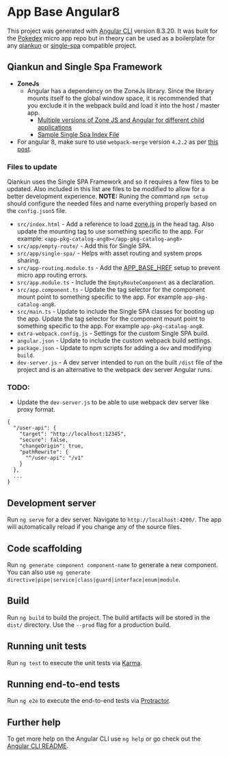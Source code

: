 # App Base Angular8

This project was generated with [Angular CLI](https://github.com/angular/angular-cli) version 8.3.20. It was built for the [Pokedex](https://github.com/ronbravo/pokedex) micro app repo but in theory can be used as a boilerplate for any [qiankun](https://qiankun.umijs.org/) or [single-spa](https://single-spa.js.org/) compatible project.

## Qiankun and Single Spa Framework

* **ZoneJs**
  * Angular has a dependency on the ZoneJs library. Since the library mounts itself to the global window space, it is recommended that you exclude it in the webpack build and load it into the host / master app.
    * [Multiple versions of Zone JS and Angular for different child applications](https://github.com/single-spa/single-spa-angular/issues/4)
    * [Sample Single Spa Index File](https://github.com/single-spa/single-spa-angular/blob/60b88f90d90a6bcbe7e1d1e751c521c48e39f705/README.md#check-if-it-works)
* For angular 8, make sure to use `webpack-merge` version `4.2.2` as per [this post](https://github.com/netlify/netlify-lambda/issues/249#issuecomment-660559206).

### Files to update

Qiankun uses the Single SPA Framework and so it requires a few files to be updated. Also included in this list are files to be modified to allow for a better development experience. **NOTE:** Runing the command `npm setup` should configure the needed files and name everything properly based on the `config.json5` file.

* `src/index.html` - Add a reference to load [zone.js](https://cdnjs.com/libraries/zone.js/0.9.1) in the head tag. Also update the mounting tag to use something specific to the app. For example: `<app-pkg-catalog-ang8></app-pkg-catalog-ang8>`
* `src/app/empty-route/` - Add this for Single SPA.
* `src/app/single-spa/` - Helps with asset routing and system props sharing.
* `src/app-routing.module.ts` - Add the [APP_BASE_HREF](https://single-spa.js.org/docs/ecosystem-angular/#routing) setup to prevent micro app routing errors.
* `src/app.module.ts` - Include the `EmptyRouteComponent` as a declaration.
* `src/app.component.ts` - Update the tag selector for the component mount point to something specific to the app. For example `app-pkg-catalog-ang8`.
* `src/main.ts` - Update to include the Single SPA classes for booting up the app. Update the tag selector for the component mount point to something specific to the app. For example `app-pkg-catalog-ang8`.
* `extra-webpack.config.js` - Settings for the custom Single SPA build.
* `angular.json` - Update to include the custom webpack build settings.
* `package.json` - Update to npm scripts for adding a `dev` and modifying `build`.
* `dev-server.js` - A dev server intended to run on the built `/dist` file of the project and is an alternative to the webpack dev server Angular runs.

### TODO:

* Update the `dev-server.js` to be able to use webpack dev server like proxy format.

```
{
  "/user-api": {
    "target": "http://localhost:12345",
    "secure": false,
    "changeOrigin": true,
    "pathRewrite": {
      "^/user-api": "/v1"
    }
  },
  ...
}
```

## Development server

Run `ng serve` for a dev server. Navigate to `http://localhost:4200/`. The app will automatically reload if you change any of the source files.

## Code scaffolding

Run `ng generate component component-name` to generate a new component. You can also use `ng generate directive|pipe|service|class|guard|interface|enum|module`.

## Build

Run `ng build` to build the project. The build artifacts will be stored in the `dist/` directory. Use the `--prod` flag for a production build.

## Running unit tests

Run `ng test` to execute the unit tests via [Karma](https://karma-runner.github.io).

## Running end-to-end tests

Run `ng e2e` to execute the end-to-end tests via [Protractor](http://www.protractortest.org/).

## Further help

To get more help on the Angular CLI use `ng help` or go check out the [Angular CLI README](https://github.com/angular/angular-cli/blob/master/README.md).
